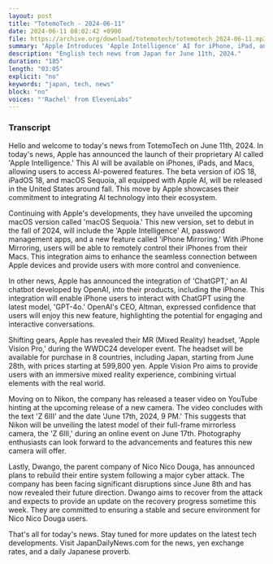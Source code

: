 ```yaml
---
layout: post
title: "TotemoTech - 2024-06-11"
date: 2024-06-11 08:02:42 +0900
file: https://archive.org/download/totemotech/totemotech_2024-06-11.mp3
summary: "Apple Introduces 'Apple Intelligence' AI for iPhone, iPad, and Mac | iPhone Mirroring Feature Coming to macOS Sequoia, & more…"
description: "English tech news from Japan for June 11th, 2024."
duration: "185"
length: "03:05"
explicit: "no"
keywords: "japan, tech, news"
block: "no"
voices: "'Rachel' from ElevenLabs"
---
```


### Transcript

Hello and welcome to today's news from TotemoTech on June 11th, 2024. In today's news, Apple has announced the launch of their proprietary AI called 'Apple Intelligence.' This AI will be available on iPhones, iPads, and Macs, allowing users to access AI-powered features. The beta version of iOS 18, iPadOS 18, and macOS Sequoia, all equipped with Apple AI, will be released in the United States around fall. This move by Apple showcases their commitment to integrating AI technology into their ecosystem.

Continuing with Apple's developments, they have unveiled the upcoming macOS version called 'macOS Sequoia.' This new version, set to debut in the fall of 2024, will include the 'Apple Intelligence' AI, password management apps, and a new feature called 'iPhone Mirroring.' With iPhone Mirroring, users will be able to remotely control their iPhones from their Macs. This integration aims to enhance the seamless connection between Apple devices and provide users with more control and convenience.

In other news, Apple has announced the integration of 'ChatGPT,' an AI chatbot developed by OpenAI, into their products, including the iPhone. This integration will enable iPhone users to interact with ChatGPT using the latest model, 'GPT-4o.' OpenAI's CEO, Altman, expressed confidence that users will enjoy this new feature, highlighting the potential for engaging and interactive conversations.

Shifting gears, Apple has revealed their MR (Mixed Reality) headset, 'Apple Vision Pro,' during the WWDC24 developer event. The headset will be available for purchase in 8 countries, including Japan, starting from June 28th, with prices starting at 599,800 yen. Apple Vision Pro aims to provide users with an immersive mixed reality experience, combining virtual elements with the real world.

Moving on to Nikon, the company has released a teaser video on YouTube hinting at the upcoming release of a new camera. The video concludes with the text 'Z 6III' and the date 'June 17th, 2024, 9 PM.' This suggests that Nikon will be unveiling the latest model of their full-frame mirrorless camera, the 'Z 6III,' during an online event on June 17th. Photography enthusiasts can look forward to the advancements and features this new camera will offer.

Lastly, Dwango, the parent company of Nico Nico Douga, has announced plans to rebuild their entire system following a major cyber attack. The company has been facing significant disruptions since June 8th and has now revealed their future direction. Dwango aims to recover from the attack and expects to provide an update on the recovery progress sometime this week. They are committed to ensuring a stable and secure environment for Nico Nico Douga users.

That's all for today's news. Stay tuned for more updates on the latest tech developments.   Visit JapanDailyNews.com for the news, yen exchange rates, and a daily Japanese proverb.
